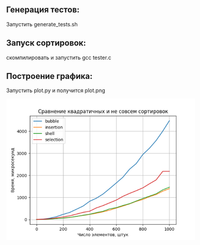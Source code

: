 ## Генерация тестов:
Запустить generate_tests.sh

## Запуск сортировок:
 скомпилировать и запустить gcc tester.c 
## Построение графика:
Запустить plot.py и получится plot.png

![Графичек](plot.png)
